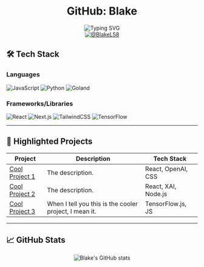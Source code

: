 <div align="center">

# GitHub: Blake
<div align="center">
  <img 
    src="https://readme-typing-svg.demolab.com?font=Fira+Code&size=20&duration=4000&pause=1000&color=007BFF&center=true&vCenter=true&width=435&lines=ChatGPT+Plus+Pro+User;Five+Projects+at+a+Time,+Not+One" 
    alt="Typing SVG" 
  />
</div>
<a href="https://twitter.com/BlakeL58">
  <img src="https://img.shields.io/badge/%40BlakeL58-%23000000.svg?style=for-the-badge&logo=x&logoColor=white" alt="@BlakeL58">
</a>

</div>


## 🛠 Tech Stack

### **Languages**
![JavaScript](https://img.shields.io/badge/JavaScript-F7DF1E?style=for-the-badge&logo=javascript&logoColor=black) ![Python](https://img.shields.io/badge/Python-3776AB?style=for-the-badge&logo=python&logoColor=white) ![Goland](https://img.shields.io/badge/Golang-00ADD8?style=for-the-badge&logo=go&logoColor=white)

### **Frameworks/Libraries**
![React](https://img.shields.io/badge/React-61DAFB?style=for-the-badge&logo=react&logoColor=black) ![Next.js](https://img.shields.io/badge/Next.js-000000?style=for-the-badge&logo=nextdotjs&logoColor=white) ![TailwindCSS](https://img.shields.io/badge/TailwindCSS-38B2AC?style=for-the-badge&logo=tailwindcss&logoColor=white)
![TensorFlow](https://img.shields.io/badge/TensorFlow-FF6F00?style=for-the-badge&logo=tensorflow&logoColor=white)

---

## 🌟 Highlighted Projects

| **Project**            | **Description**                                                                                               | **Tech Stack**       |
|-------------------------|-------------------------------------------------------------------------------------------------------------|----------------------|
| [Cool Project 1](https://github.com/repo)  | The description.                   | React, OpenAI, CSS   |
| [Cool Project 2](https://github.com/repo) | The description.           | React, XAI, Node.js |
| [Cool Project 3](https://github.com/repo) | When I tell you this is the cooler project, I mean it.                                                  | TensorFlow.js, JS    |

---

## 📈 GitHub Stats

<div align="center">

![Blake's GitHub stats](https://github-readme-stats.vercel.app/api?username=blakel58&show_icons=true&title_color=00aaff&text_color=ffffff&icon_color=ffd700&bg_color=1a1b27&border_color=4b5563&border_radius=8)

</div>
